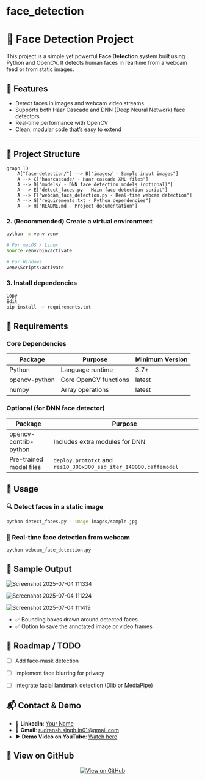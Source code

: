 # face_detection
# 👤 Face Detection Project

This project is a simple yet powerful **Face Detection** system built using Python and OpenCV. It detects human faces in real time from a webcam feed or from static images.

## 🚀 Features

- Detect faces in images and webcam video streams  
- Supports both Haar Cascade and DNN (Deep Neural Network) face detectors  
- Real‑time performance with OpenCV  
- Clean, modular code that’s easy to extend  

---

## 📂 Project Structure

```mermaid
graph TD
    A["face-detection/"] --> B["images/ - Sample input images"]
    A --> C["haarcascade/ - Haar cascade XML files"]
    A --> D["models/ - DNN face detection models (optional)"]
    A --> E["detect_faces.py - Main face-detection script"]
    A --> F["webcam_face_detection.py - Real-time webcam detection"]
    A --> G["requirements.txt - Python dependencies"]
    A --> H["README.md - Project documentation"]
```

### 2. (Recommended) Create a virtual environment

```bash
python -m venv venv

# For macOS / Linux
source venv/bin/activate

# For Windows
venv\Scripts\activate
```

### 3. Install dependencies
```bash
Copy
Edit
pip install -r requirements.txt
```

## 🧠 Requirements

### Core Dependencies

| Package         | Purpose                  | Minimum Version |
|----------------|--------------------------|-----------------|
| Python          | Language runtime         | 3.7+            |
| opencv-python   | Core OpenCV functions    | latest          |
| numpy           | Array operations         | latest          |

### Optional (for DNN face detector)

| Package               | Purpose                             |
|-----------------------|-------------------------------------|
| opencv-contrib-python | Includes extra modules for DNN      |
| Pre-trained model files | `deploy.prototxt` and `res10_300x300_ssd_iter_140000.caffemodel` |

## 📸 Usage

### 🔍 Detect faces in a static image

```bash
python detect_faces.py --image images/sample.jpg
```

### 🎥 Real‑time face detection from webcam

```bash
python webcam_face_detection.py
```
## 🧪 Sample Output
![Screenshot 2025-07-04 111334](https://github.com/user-attachments/assets/aca8d039-72dc-45b1-a56d-8519dcdedce8)

![Screenshot 2025-07-04 111224](https://github.com/user-attachments/assets/657c5125-3c4d-4632-9423-462eb3aafcc7)

![Screenshot 2025-07-04 111419](https://github.com/user-attachments/assets/0bdb45f4-8979-45cb-bb72-7dfc246755ce)

- ✅ Bounding boxes drawn around detected faces  
- ✅ Option to save the annotated image or video frames


## 🧰 Roadmap / TODO

- [ ] Add face‑mask detection  
- [ ] Implement face blurring for privacy  
- [ ] Integrate facial landmark detection (Dlib or MediaPipe)


## 📬 Contact & Demo

- 🔗 **LinkedIn**: [Your Name](https://www.linkedin.com/in/your-profile/)  
- 📧 **Gmail**: [rudransh.singh.in01@gmail.com](https://www.rudransh.singh.in01@gmail.com)  
- ▶️ **Demo Video on YouTube**: [Watch here](https://www.youtube.com/watch?v=JZZr0PjZsIk)

## 🔗 View on GitHub
<p align="center">
  <a href="https://github.com/ageitgey/face_recognition" target="_blank">
    <img src="https://img.shields.io/badge/View%20Project-GitHub-181717?style=for-the-badge&logo=github" alt="View on GitHub">
  </a>
</p>

